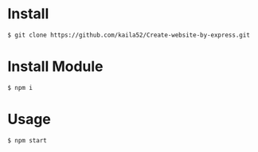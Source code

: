 # Install

```console
$ git clone https://github.com/kaila52/Create-website-by-express.git
```

# Install Module

```console
$ npm i
```

# Usage

```console
$ npm start
```